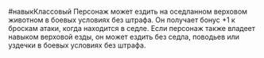 #навыкКлассовый
Персонаж может ездить на оседланном верховом животном в боевых условиях без штрафа. Он получает бонус +1 к броскам атаки, когда находится в седле. Если персонаж также владеет навыком верховой езды, он может ездить без седла, поводьев или уздечки в боевых условиях без штрафа.
